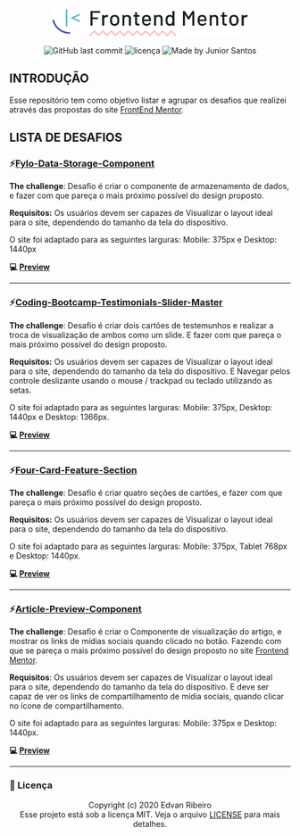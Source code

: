 <p align="center">
    <img width="350px" src="./design/logo_frontendmentor.png" />
</p>
<p align="center">
<img alt="GitHub last commit" src="https://img.shields.io/github/last-commit/ejunior01/projetos-by-frontendmentor">
<img  alt="licença" src="https://img.shields.io/github/license/ejunior01/projetos-by-frontendmentor" />
<img alt="Made by Junior Santos" src="https://img.shields.io/badge/made%20by-Junior Santos-%237519C1">
<p/>

## INTRODUÇÃO

Esse repositório tem como objetivo listar e agrupar os desafios que realizei através das propostas do site [FrontEnd Mentor](https://www.frontendmentor.io).

## LISTA DE DESAFIOS

### :zap:[Fylo-Data-Storage-Component](https://github.com/ejunior01/projetos-by-frontendmentor/tree/master/fylo-data-storage-component)
**The challenge**: Desafio é criar o componente de armazenamento de dados, e fazer com que pareça o mais próximo possível do design proposto.

**Requisitos:** Os usuários devem ser capazes de Visualizar o layout ideal para o site, dependendo do tamanho da tela do dispositivo.

O site foi adaptado para as seguintes larguras: Mobile: 375px e Desktop: 1440px


**:computer: [Preview](https://ejunior01.github.io/projetos-by-frontendmentor/fylo-data-storage-component/)**

---

### :zap:[Coding-Bootcamp-Testimonials-Slider-Master](https://github.com/ejunior01/projetos-by-frontendmentor/tree/master/coding-bootcamp-testimonials-slider-master)
**The challenge**: Desafio é criar dois cartões de testemunhos e realizar a troca de visualização de ambos como um slide. E fazer com que pareça o mais próximo possível do design proposto.

**Requisitos:** Os usuários devem ser capazes de Visualizar o layout ideal para o site, dependendo do tamanho da tela do dispositivo. E Navegar pelos controle deslizante usando o mouse / trackpad ou teclado utilizando as setas.

O site foi adaptado para as seguintes larguras: Mobile: 375px, Desktop: 1440px e Desktop: 1366px.


**:computer: [Preview](https://ejunior01.github.io/projetos-by-frontendmentor/coding-bootcamp-testimonials-slider-master/)**

---

### :zap:[Four-Card-Feature-Section](https://github.com/ejunior01/projetos-by-frontendmentor/tree/master/four-card-feature-section)
**The challenge**: Desafio é criar quatro seções de cartões, e fazer com que pareça o mais próximo possível do design proposto.

**Requisitos:** Os usuários devem ser capazes de Visualizar o layout ideal para o site, dependendo do tamanho da tela do dispositivo.

O site foi adaptado para as seguintes larguras: Mobile: 375px, Tablet 768px e Desktop: 1440px.


**:computer: [Preview](https://ejunior01.github.io/projetos-by-frontendmentor/four-card-feature-section/)**

---

### :zap:[Article-Preview-Component](https://github.com/ejunior01/projetos-by-frontendmentor/tree/master/article-preview-component-master)
**The challenge**: Desafio é criar o Componente de visualização do artigo, e mostrar os links de mídias sociais quando clicado no botão. Fazendo com que se pareça o mais próximo possível do design proposto no site [Frontend Mentor](https://www.frontendmentor.io//).

**Requisitos**: Os usuários devem ser capazes de Visualizar o layout ideal para o site, dependendo do tamanho da tela do dispositivo. E deve ser capaz de ver os links de compartilhamento de mídia sociais, quando clicar no ícone de compartilhamento.

O site foi adaptado para as seguintes larguras: Mobile: 375px e  Desktop: 1440px.

**:computer: [Preview](https://ejunior01.github.io/projetos-by-frontendmentor/article-preview-component-master/)**

---


### :pencil: Licença

<p align="center">
	Copyright (c) 2020 Edvan Ribeiro
    <br/>
    Esse projeto está sob a licença MIT. Veja o arquivo <a href="https://github.com/ejunior01/projetos-by-frontendmentor/blob/master/LICENSE">LICENSE</a> para mais detalhes.
</p>
